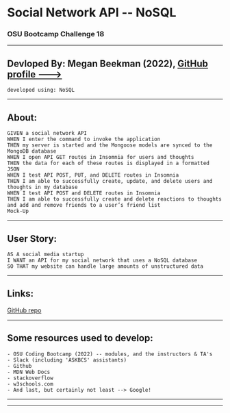 # Social Network API -- NoSQL
### OSU Bootcamp Challenge 18
---------------------------------------------------
## Devloped By: Megan Beekman (2022), [GitHub profile --->](https://github.com/meganbeek98)
    developed using: NoSQL

---------------------------------------------------

## About: <br>
    GIVEN a social network API
    WHEN I enter the command to invoke the application
    THEN my server is started and the Mongoose models are synced to the MongoDB database
    WHEN I open API GET routes in Insomnia for users and thoughts
    THEN the data for each of these routes is displayed in a formatted JSON
    WHEN I test API POST, PUT, and DELETE routes in Insomnia
    THEN I am able to successfully create, update, and delete users and thoughts in my database
    WHEN I test API POST and DELETE routes in Insomnia
    THEN I am able to successfully create and delete reactions to thoughts and add and remove friends to a user’s friend list
    Mock-Up
    

---------------------------------------------------

## User Story: <br>
    AS A social media startup
    I WANT an API for my social network that uses a NoSQL database
    SO THAT my website can handle large amounts of unstructured data

---------------------------------------------------

## Links: <br>

[GitHub repo](https://github.com/meganbeek98/social-network-api.git)

----------------------------------------------------

## Some resources used to develop: <br>
    - OSU Coding Bootcamp (2022) -- modules, and the instructors & TA's
    - Slack (including 'ASKBCS' assistants)
    - Github
    - MDN Web Docs
    - stackoverflow
    - w3schools.com
    - And last, but certainly not least --> Google!

----------------------------------------------------
----------------------------------------------------
